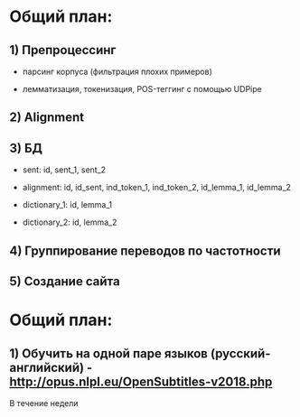 # Общий план:

## 1)  Препроцессинг
  
  * парсинг корпуса (фильтрация плохих примеров)
  
  * лемматизация, токенизация, POS-теггинг с помощью UDPipe
  
## 2)  Alignment

## 3)  БД

  * sent: id, sent_1, sent_2
  
  * alignment: id, id_sent, ind_token_1, ind_token_2, id_lemma_1, id_lemma_2
  
  * dictionary_1: id, lemma_1
  
  * dictionary_2: id, lemma_2
  
## 4)  Группирование переводов по частотности

## 5)  Создание сайта

# Общий план:

## 1)  Обучить на одной паре языков (русский-английский) - http://opus.nlpl.eu/OpenSubtitles-v2018.php
  В течение недели
